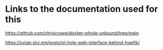 # Links to the documentation used for this

https://github.com/chriscrowe/docker-pihole-unbound/tree/main


https://jurian.slui.mn/posts/pi-hole-web-interface-behind-traefik/

